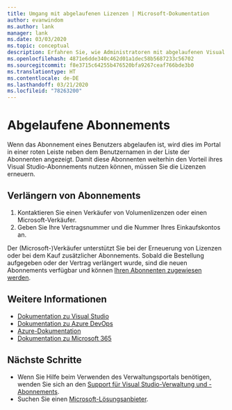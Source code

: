 ```yaml
---
title: Umgang mit abgelaufenen Lizenzen | Microsoft-Dokumentation
author: evanwindom
ms.author: lank
manager: lank
ms.date: 03/03/2020
ms.topic: conceptual
description: Erfahren Sie, wie Administratoren mit abgelaufenen Visual Studio-Abonnements umgehen können.
ms.openlocfilehash: 4871e6dde340c462d01a1dec58b5687233c56702
ms.sourcegitcommit: f8e3715c64255b476520bfa9267ceaf766bde3b0
ms.translationtype: HT
ms.contentlocale: de-DE
ms.lasthandoff: 03/21/2020
ms.locfileid: "78263200"
---
```

# <a name="expired-subscriptions"></a>Abgelaufene Abonnements
Wenn das Abonnement eines Benutzers abgelaufen ist, wird dies im Portal in einer roten Leiste neben dem Benutzernamen in der Liste der Abonnenten angezeigt. Damit diese Abonnenten weiterhin den Vorteil ihres Visual Studio-Abonnements nutzen können, müssen Sie die Lizenzen erneuern.

## <a name="renew-subscriptions"></a>Verlängern von Abonnements
1. Kontaktieren Sie einen Verkäufer von Volumenlizenzen oder einen Microsoft-Verkäufer.
2. Geben Sie Ihre Vertragsnummer und die Nummer Ihres Einkaufskontos an. 

Der (Microsoft-)Verkäufer unterstützt Sie bei der Erneuerung von Lizenzen oder bei dem Kauf zusätzlicher Abonnements. Sobald die Bestellung aufgegeben oder der Vertrag verlängert wurde, sind die neuen Abonnements verfügbar und können [Ihren Abonnenten zugewiesen werden](assign-license.md).

## <a name="see-also"></a>Weitere Informationen
- [Dokumentation zu Visual Studio](https://docs.microsoft.com/visualstudio/)
- [Dokumentation zu Azure DevOps](https://docs.microsoft.com/azure/devops/)
- [Azure-Dokumentation](https://docs.microsoft.com/azure/)
- [Dokumentation zu Microsoft 365](https://docs.microsoft.com/microsoft-365/)

## <a name="next-steps"></a>Nächste Schritte
- Wenn Sie Hilfe beim Verwenden des Verwaltungsportals benötigen, wenden Sie sich an den [Support für Visual Studio-Verwaltung und -Abonnements](https://visualstudio.microsoft.com/support/support-overview-vs).
- Suchen Sie einen [Microsoft-Lösungsanbieter](https://www.microsoft.com/solution-providers/home).

